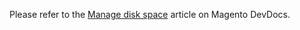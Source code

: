 Please refer to the&nbsp;<a href="https://devdocs.magento.com/guides/v2.3/cloud/project/manage-disk-space.html" target="_self">Manage disk space</a> article on Magento DevDocs.&nbsp;  
  